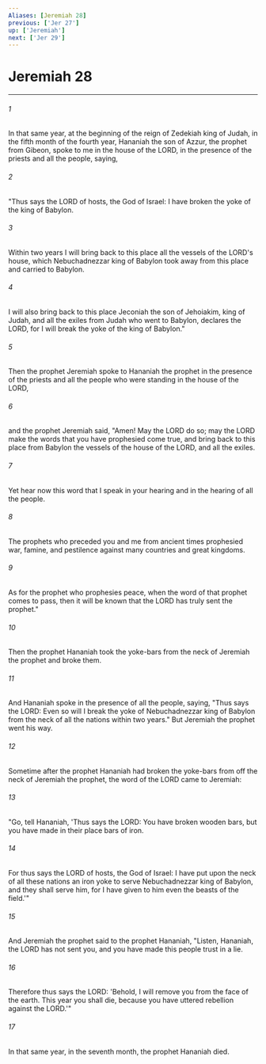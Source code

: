 ```yaml
---
Aliases: [Jeremiah 28]
previous: ['Jer 27']
up: ['Jeremiah']
next: ['Jer 29']
---
```

# Jeremiah 28

***

 

###### 1 
In that same year, at the beginning of the reign of Zedekiah king of Judah, in the fifth month of the fourth year, Hananiah the son of Azzur, the prophet from Gibeon, spoke to me in the house of the LORD, in the presence of the priests and all the people, saying, 
 

###### 2 
"Thus says the LORD of hosts, the God of Israel: I have broken the yoke of the king of Babylon. 
 

###### 3 
Within two years I will bring back to this place all the vessels of the LORD's house, which Nebuchadnezzar king of Babylon took away from this place and carried to Babylon. 
 

###### 4 
I will also bring back to this place Jeconiah the son of Jehoiakim, king of Judah, and all the exiles from Judah who went to Babylon, declares the LORD, for I will break the yoke of the king of Babylon."
 
 

###### 5 
Then the prophet Jeremiah spoke to Hananiah the prophet in the presence of the priests and all the people who were standing in the house of the LORD, 
 

###### 6 
and the prophet Jeremiah said, "Amen! May the LORD do so; may the LORD make the words that you have prophesied come true, and bring back to this place from Babylon the vessels of the house of the LORD, and all the exiles. 
 

###### 7 
Yet hear now this word that I speak in your hearing and in the hearing of all the people. 
 

###### 8 
The prophets who preceded you and me from ancient times prophesied war, famine, and pestilence against many countries and great kingdoms. 
 

###### 9 
As for the prophet who prophesies peace, when the word of that prophet comes to pass, then it will be known that the LORD has truly sent the prophet."
 
 

###### 10 
Then the prophet Hananiah took the yoke-bars from the neck of Jeremiah the prophet and broke them. 
 

###### 11 
And Hananiah spoke in the presence of all the people, saying, "Thus says the LORD: Even so will I break the yoke of Nebuchadnezzar king of Babylon from the neck of all the nations within two years." But Jeremiah the prophet went his way.
 
 

###### 12 
Sometime after the prophet Hananiah had broken the yoke-bars from off the neck of Jeremiah the prophet, the word of the LORD came to Jeremiah: 
 

###### 13 
"Go, tell Hananiah, 'Thus says the LORD: You have broken wooden bars, but you have made in their place bars of iron. 
 

###### 14 
For thus says the LORD of hosts, the God of Israel: I have put upon the neck of all these nations an iron yoke to serve Nebuchadnezzar king of Babylon, and they shall serve him, for I have given to him even the beasts of the field.'" 
 

###### 15 
And Jeremiah the prophet said to the prophet Hananiah, "Listen, Hananiah, the LORD has not sent you, and you have made this people trust in a lie. 
 

###### 16 
Therefore thus says the LORD: 'Behold, I will remove you from the face of the earth. This year you shall die, because you have uttered rebellion against the LORD.'"
 
 

###### 17 
In that same year, in the seventh month, the prophet Hananiah died.
 
